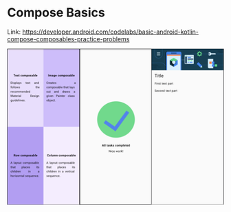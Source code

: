 # Compose Basics
Link: https://developer.android.com/codelabs/basic-android-kotlin-compose-composables-practice-problems

![Result](result/result.png)
